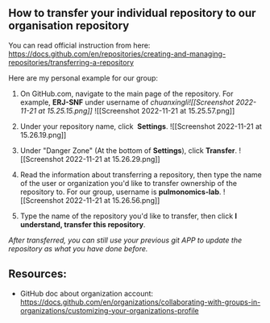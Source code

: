 
## How to transfer your individual repository to our organisation repository
You can read official instruction from here: https://docs.github.com/en/repositories/creating-and-managing-repositories/transferring-a-repository

Here are my personal example for our group:
1. On GitHub.com, navigate to the main page of the repository. For example, **ERJ-SNF** under username of *chuanxingli![[Screenshot 2022-11-21 at 15.25.15.png]]*
![[Screenshot 2022-11-21 at 15.25.57.png]]
2. Under your repository name, click  **Settings**.
 ![[Screenshot 2022-11-21 at 15.26.19.png]]

3. Under "Danger Zone" (At the bottom of **Settings**), click **Transfer**. 
![[Screenshot 2022-11-21 at 15.26.29.png]]
4. Read the information about transferring a repository, then type the name of the user or organization you'd like to transfer ownership of the repository to. For our group, username is **pulmonomics-lab**.
![[Screenshot 2022-11-21 at 15.26.56.png]]
5. Type the name of the repository you'd like to transfer, then click **I understand, transfer this repository**.

*After transferred, you can still use your previous git APP to update the repository as what you have done before.*


## Resources:
- GitHub doc about organization account: https://docs.github.com/en/organizations/collaborating-with-groups-in-organizations/customizing-your-organizations-profile